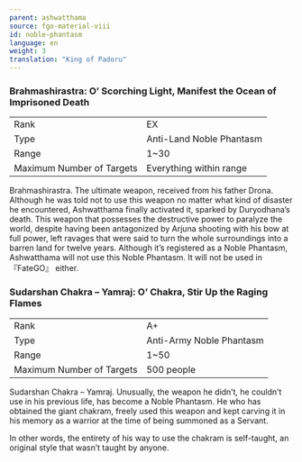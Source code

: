 ```yaml
---
parent: ashwatthama
source: fgo-material-viii
id: noble-phantasm
language: en
weight: 3
translation: "King of Padoru"
---
```


### Brahmashirastra: O’ Scorching Light, Manifest the Ocean of Imprisoned Death

<table>
  <tr><td>Rank</td><td>EX</td></tr>
  <tr><td>Type</td><td>Anti-Land Noble Phantasm</td></tr>
  <tr><td>Range</td><td>1~30</td></tr>
  <tr><td>Maximum Number of Targets</td><td>Everything within range</td></tr>
</table>

Brahmashirastra.
The ultimate weapon, received from his father Drona.
Although he was told not to use this weapon no matter what kind of disaster he encountered, Ashwatthama finally activated it, sparked by Duryodhana’s death.
This weapon that possesses the destructive power to paralyze the world,
despite having been antagonized by Arjuna shooting with his bow at full power, left ravages that were said to turn the whole surroundings into a barren land for twelve years.
Although it’s registered as a Noble Phantasm,
Ashwatthama will not use this Noble Phantasm.
It will not be used in 『FateGO』 either.

### Sudarshan Chakra – Yamraj: O’ Chakra, Stir Up the Raging Flames

<table>
  <tr><td>Rank</td><td>A+</td></tr>
  <tr><td>Type</td><td>Anti-Army Noble Phantasm</td></tr>
  <tr><td>Range</td><td>1~50</td></tr>
  <tr><td>Maximum Number of Targets</td><td>500 people</td></tr>
</table>

Sudarshan Chakra – Yamraj.
Unusually, the weapon he didn’t, he couldn’t use in his previous life, has become a Noble Phantasm.
He who has obtained the giant chakram, freely used this weapon and kept carving it in his memory as a warrior at the time of being summoned as a Servant.

In other words, the entirety of his way to use the chakram is self-taught, an original style that wasn’t taught by anyone.
